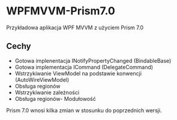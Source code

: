 # WPFMVVM-Prism7.0
Przykładowa aplikacja WPF MVVM z użyciem Prism 7.0


## Cechy
- Gotowa implenentacja INotifyPropertyChanged (BindableBase)
- Gotowa implementacja ICommand (DelegateCommand)
- Wstrzykiwanie ViewModel na podstawie konwencji (AutoWireViewModel)
- Obsługa regionów
- Wstrzykiwanie zależności
- Obsługa regionów- Modułowość


Prism 7.0 wnosi kilka zmian w stosunku do poprzednich wersji.

